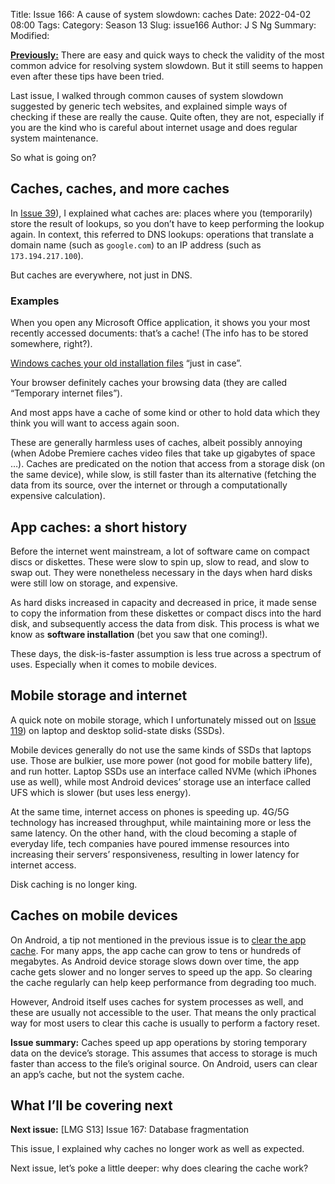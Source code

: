 Title: Issue 166: A cause of system slowdown: caches
Date: 2022-04-02 08:00
Tags: 
Category: Season 13
Slug: issue166
Author: J S Ng
Summary: 
Modified: 

[**Previously:**](https://buttondown.email/laymansguide/archive/) There are easy and quick ways to check the validity of the most common advice for resolving system slowdown. But it still seems to happen even after these tips have been tried.

Last issue, I walked through common causes of system slowdown suggested by generic tech websites, and explained simple ways of checking if these are really the cause. Quite often, they are not, especially if you are the kind who is careful about internet usage and does regular system maintenance.

So what is going on?

## Caches, caches, and more caches

In [Issue 39]({filename}/season3/issue039/issue039.md)), I explained what caches are: places where you (temporarily) store the result of lookups, so you don’t have to keep performing the lookup again. In context, this referred to DNS lookups: operations that translate a domain name (such as `google.com`) to an IP address (such as `173.194.217.100`).

But caches are everywhere, not just in DNS.

### Examples

When you open any Microsoft Office application, it shows you your most recently accessed documents: that’s a cache! (The info has to be stored somewhere, right?).

[Windows caches your old installation files](https://www.thewindowsclub.com/windows-installer-folder-to-delete-or-not-to-delete-that-is-the-question) “just in case”.

Your browser definitely caches your browsing data (they are called “Temporary internet files”).

And most apps have a cache of some kind or other to hold data which they think you will want to access again soon.

These are generally harmless uses of caches, albeit possibly annoying (when Adobe Premiere caches video files that take up gigabytes of space …). Caches are predicated on the notion that access from a storage disk (on the same device), while slow, is still faster than its alternative (fetching the data from its source, over the internet or through a computationally expensive calculation).

## App caches: a short history

Before the internet went mainstream, a lot of software came on compact discs or diskettes. These were slow to spin up, slow to read, and slow to swap out. They were nonetheless necessary in the days when hard disks were still low on storage, and expensive.

As hard disks increased in capacity and decreased in price, it made sense to copy the information from these diskettes or compact discs into the hard disk, and subsequently access the data from disk. This process is what we know as **software installation** (bet you saw that one coming!).

These days, the disk-is-faster assumption is less true across a spectrum of uses. Especially when it comes to mobile devices.

## Mobile storage and internet

A quick note on mobile storage, which I unfortunately missed out on [Issue 119]({filename}/season10/issue119/issue119.md)) on laptop and desktop solid-state disks (SSDs).

Mobile devices generally do not use the same kinds of SSDs that laptops use. Those are bulkier, use more power (not good for mobile battery life), and run hotter. Laptop SSDs use an interface called NVMe (which iPhones use as well), while most Android devices’ storage use an interface called UFS which is slower (but uses less energy).

At the same time, internet access on phones is speeding up. 4G/5G technology has increased throughput, while maintaining more or less the same latency. On the other hand, with the cloud becoming a staple of everyday life, tech companies have poured immense resources into increasing their servers’ responsiveness, resulting in lower latency for internet access.

Disk caching is no longer king.

## Caches on mobile devices

On Android, a tip not mentioned in the previous issue is to [clear the app cache](https://www.howtogeek.com/183004/why-android-phones-slow-down-over-time-and-how-to-speed-them-up/). For many apps, the app cache can grow to tens or hundreds of megabytes. As Android device storage slows down over time, the app cache gets slower and no longer serves to speed up the app. So clearing the cache regularly can help keep performance from degrading too much.

However, Android itself uses caches for system processes as well, and these are usually not accessible to the user. That means the only practical way for most users to clear this cache is usually to perform a factory reset.

**Issue summary:** Caches speed up app operations by storing temporary data on the device’s storage. This assumes that access to storage is much faster than access to the file’s original source. On Android, users can clear an app’s cache, but not the system cache.

## What I’ll be covering next

**Next issue:** [LMG S13] Issue 167: Database fragmentation

This issue, I explained why caches no longer work as well as expected.

Next issue, let’s poke a little deeper: why does clearing the cache work?
